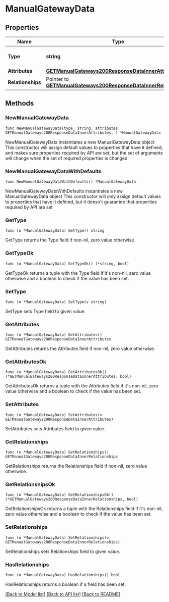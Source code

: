 # ManualGatewayData

## Properties

Name | Type | Description | Notes
------------ | ------------- | ------------- | -------------
**Type** | **string** | The resource&#39;s type | [default to "manual_gateways"]
**Attributes** | [**GETManualGateways200ResponseDataInnerAttributes**](GETManualGateways200ResponseDataInnerAttributes.md) |  | 
**Relationships** | Pointer to [**GETManualGateways200ResponseDataInnerRelationships**](GETManualGateways200ResponseDataInnerRelationships.md) |  | [optional] 

## Methods

### NewManualGatewayData

`func NewManualGatewayData(type_ string, attributes GETManualGateways200ResponseDataInnerAttributes, ) *ManualGatewayData`

NewManualGatewayData instantiates a new ManualGatewayData object
This constructor will assign default values to properties that have it defined,
and makes sure properties required by API are set, but the set of arguments
will change when the set of required properties is changed

### NewManualGatewayDataWithDefaults

`func NewManualGatewayDataWithDefaults() *ManualGatewayData`

NewManualGatewayDataWithDefaults instantiates a new ManualGatewayData object
This constructor will only assign default values to properties that have it defined,
but it doesn't guarantee that properties required by API are set

### GetType

`func (o *ManualGatewayData) GetType() string`

GetType returns the Type field if non-nil, zero value otherwise.

### GetTypeOk

`func (o *ManualGatewayData) GetTypeOk() (*string, bool)`

GetTypeOk returns a tuple with the Type field if it's non-nil, zero value otherwise
and a boolean to check if the value has been set.

### SetType

`func (o *ManualGatewayData) SetType(v string)`

SetType sets Type field to given value.


### GetAttributes

`func (o *ManualGatewayData) GetAttributes() GETManualGateways200ResponseDataInnerAttributes`

GetAttributes returns the Attributes field if non-nil, zero value otherwise.

### GetAttributesOk

`func (o *ManualGatewayData) GetAttributesOk() (*GETManualGateways200ResponseDataInnerAttributes, bool)`

GetAttributesOk returns a tuple with the Attributes field if it's non-nil, zero value otherwise
and a boolean to check if the value has been set.

### SetAttributes

`func (o *ManualGatewayData) SetAttributes(v GETManualGateways200ResponseDataInnerAttributes)`

SetAttributes sets Attributes field to given value.


### GetRelationships

`func (o *ManualGatewayData) GetRelationships() GETManualGateways200ResponseDataInnerRelationships`

GetRelationships returns the Relationships field if non-nil, zero value otherwise.

### GetRelationshipsOk

`func (o *ManualGatewayData) GetRelationshipsOk() (*GETManualGateways200ResponseDataInnerRelationships, bool)`

GetRelationshipsOk returns a tuple with the Relationships field if it's non-nil, zero value otherwise
and a boolean to check if the value has been set.

### SetRelationships

`func (o *ManualGatewayData) SetRelationships(v GETManualGateways200ResponseDataInnerRelationships)`

SetRelationships sets Relationships field to given value.

### HasRelationships

`func (o *ManualGatewayData) HasRelationships() bool`

HasRelationships returns a boolean if a field has been set.


[[Back to Model list]](../README.md#documentation-for-models) [[Back to API list]](../README.md#documentation-for-api-endpoints) [[Back to README]](../README.md)


